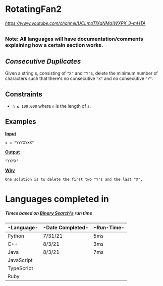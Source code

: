# RotatingFan2
###### https://www.youtube.com/channel/UCLmpTIXqNMa1WXPK_3-mHTA

### Note: All languages will have documentation/comments explaining how a certain section works.
## _Consecutive Duplicates_

Given a string s, consisting of `"X"` and `"Y"`s, delete the minimum number of characters such that there's no consecutive `"X"` and no consecutive `"Y"`.

## Constraints
- `n ≤ 100,000` where `n` is the length of `s`.

## Examples
**<u>Input</u>**

``s = "YYYXYXX"``

**<u>Output</u>**

`"YXYX"`

**<u>Why</u>**

`One solution is to delete the first two "Y"s and the last "X".`

# Languages completed in
##### Times based on  [Binary Search's](https://binarysearch.com/problems/Consecutive-Duplicates) run time
| -Language-   | -Date Completed- | -Run-Time- |
|------------|----------------|----------|
| Python     | 7/31/21        | 5ms      |
| C++        |    8/3/21            |       3ms   |
| Java       | 8/3/21         |  7ms        |
| JavaScript |                |          |
| TypeScript |                |          |
| Ruby       |                |          |
